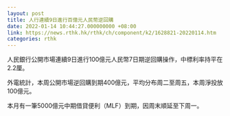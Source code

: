 ```yaml
---
layout: post
title: 人行連續9日進行百億元人民幣逆回購
date: 2022-01-14 10:44:27.000000000 +08:00
link: https://news.rthk.hk/rthk/ch/component/k2/1628821-20220114.htm
categories: rthk
---
```


人民銀行公開市場連續9日進行100億元人民幣7日期逆回購操作，中標利率持平在2.2厘。

外電統計，本周公開市場逆回購到期400億元，平均分布周二至周五，本周淨投放100億元。

本月有一筆5000億元中期借貸便利（MLF）到期，因周末順延至下周一。
